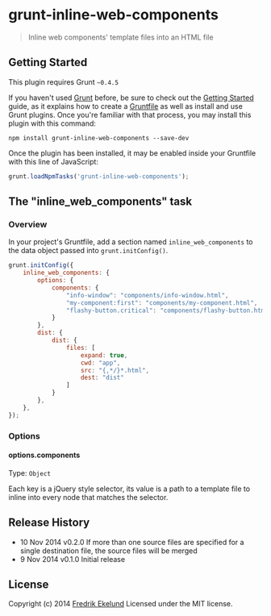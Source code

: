 # grunt-inline-web-components

> Inline web components' template files into an HTML file

## Getting Started
This plugin requires Grunt `~0.4.5`

If you haven't used [Grunt](http://gruntjs.com/) before, be sure to check out the [Getting Started](http://gruntjs.com/getting-started) guide, as it explains how to create a [Gruntfile](http://gruntjs.com/sample-gruntfile) as well as install and use Grunt plugins. Once you're familiar with that process, you may install this plugin with this command:

```shell
npm install grunt-inline-web-components --save-dev
```

Once the plugin has been installed, it may be enabled inside your Gruntfile with this line of JavaScript:

```js
grunt.loadNpmTasks('grunt-inline-web-components');
```

## The "inline_web_components" task

### Overview
In your project's Gruntfile, add a section named `inline_web_components` to the data object passed into `grunt.initConfig()`.

```js
grunt.initConfig({
	inline_web_components: {
		options: {
			components: {
				"info-window": "components/info-window.html",
				"my-component:first": "components/my-component.html",
				"flashy-button.critical": "components/flashy-button.html"
			}
		},
		dist: {
			dist: {
				files: [
					expand: true,
					cwd: "app",
					src: "{,*/}*.html",
					dest: "dist"
				]
			}
		},
	},
});
```

### Options

#### options.components
Type: `Object`

Each key is a jQuery style selector, its value is a path to a template file to inline into every node that matches the selector.

## Release History

 * 10 Nov 2014  v0.2.0   If more than one source files are specified for a single destination file, the source files will be merged
 * 9 Nov 2014   v0.1.0   Initial release

## License

Copyright (c) 2014 [Fredrik Ekelund](http://fredrik.computer)
Licensed under the MIT license.
